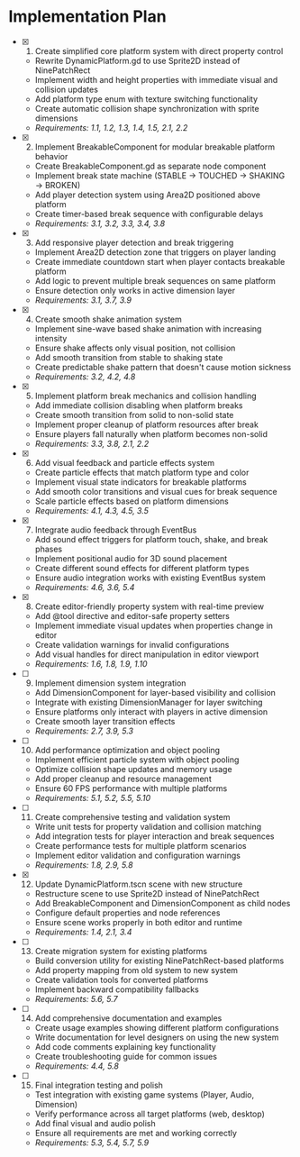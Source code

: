 # Implementation Plan

- [x] 1. Create simplified core platform system with direct property control
  - Rewrite DynamicPlatform.gd to use Sprite2D instead of NinePatchRect
  - Implement width and height properties with immediate visual and collision updates
  - Add platform type enum with texture switching functionality
  - Create automatic collision shape synchronization with sprite dimensions
  - _Requirements: 1.1, 1.2, 1.3, 1.4, 1.5, 2.1, 2.2_

- [x] 2. Implement BreakableComponent for modular breakable platform behavior
  - Create BreakableComponent.gd as separate node component
  - Implement break state machine (STABLE → TOUCHED → SHAKING → BROKEN)
  - Add player detection system using Area2D positioned above platform
  - Create timer-based break sequence with configurable delays
  - _Requirements: 3.1, 3.2, 3.3, 3.4, 3.8_

- [x] 3. Add responsive player detection and break triggering
  - Implement Area2D detection zone that triggers on player landing
  - Create immediate countdown start when player contacts breakable platform
  - Add logic to prevent multiple break sequences on same platform
  - Ensure detection only works in active dimension layer
  - _Requirements: 3.1, 3.7, 3.9_

- [x] 4. Create smooth shake animation system
  - Implement sine-wave based shake animation with increasing intensity
  - Ensure shake affects only visual position, not collision
  - Add smooth transition from stable to shaking state
  - Create predictable shake pattern that doesn't cause motion sickness
  - _Requirements: 3.2, 4.2, 4.8_

- [x] 5. Implement platform break mechanics and collision handling
  - Add immediate collision disabling when platform breaks
  - Create smooth transition from solid to non-solid state
  - Implement proper cleanup of platform resources after break
  - Ensure players fall naturally when platform becomes non-solid
  - _Requirements: 3.3, 3.8, 2.1, 2.2_

- [x] 6. Add visual feedback and particle effects system
  - Create particle effects that match platform type and color
  - Implement visual state indicators for breakable platforms
  - Add smooth color transitions and visual cues for break sequence
  - Scale particle effects based on platform dimensions
  - _Requirements: 4.1, 4.3, 4.5, 3.5_

- [x] 7. Integrate audio feedback through EventBus
  - Add sound effect triggers for platform touch, shake, and break phases
  - Implement positional audio for 3D sound placement
  - Create different sound effects for different platform types
  - Ensure audio integration works with existing EventBus system
  - _Requirements: 4.6, 3.6, 5.4_

- [x] 8. Create editor-friendly property system with real-time preview
  - Add @tool directive and editor-safe property setters
  - Implement immediate visual updates when properties change in editor
  - Create validation warnings for invalid configurations
  - Add visual handles for direct manipulation in editor viewport
  - _Requirements: 1.6, 1.8, 1.9, 1.10_

- [ ] 9. Implement dimension system integration
  - Add DimensionComponent for layer-based visibility and collision
  - Integrate with existing DimensionManager for layer switching
  - Ensure platforms only interact with players in active dimension
  - Create smooth layer transition effects
  - _Requirements: 2.7, 3.9, 5.3_

- [ ] 10. Add performance optimization and object pooling
  - Implement efficient particle system with object pooling
  - Optimize collision shape updates and memory usage
  - Add proper cleanup and resource management
  - Ensure 60 FPS performance with multiple platforms
  - _Requirements: 5.1, 5.2, 5.5, 5.10_

- [ ] 11. Create comprehensive testing and validation system
  - Write unit tests for property validation and collision matching
  - Add integration tests for player interaction and break sequences
  - Create performance tests for multiple platform scenarios
  - Implement editor validation and configuration warnings
  - _Requirements: 1.8, 2.9, 5.8_

- [x] 12. Update DynamicPlatform.tscn scene with new structure
  - Restructure scene to use Sprite2D instead of NinePatchRect
  - Add BreakableComponent and DimensionComponent as child nodes
  - Configure default properties and node references
  - Ensure scene works properly in both editor and runtime
  - _Requirements: 1.4, 2.1, 3.4_

- [ ] 13. Create migration system for existing platforms
  - Build conversion utility for existing NinePatchRect-based platforms
  - Add property mapping from old system to new system
  - Create validation tools for converted platforms
  - Implement backward compatibility fallbacks
  - _Requirements: 5.6, 5.7_

- [ ] 14. Add comprehensive documentation and examples
  - Create usage examples showing different platform configurations
  - Write documentation for level designers on using the new system
  - Add code comments explaining key functionality
  - Create troubleshooting guide for common issues
  - _Requirements: 4.4, 5.8_

- [ ] 15. Final integration testing and polish
  - Test integration with existing game systems (Player, Audio, Dimension)
  - Verify performance across all target platforms (web, desktop)
  - Add final visual and audio polish
  - Ensure all requirements are met and working correctly
  - _Requirements: 5.3, 5.4, 5.7, 5.9_